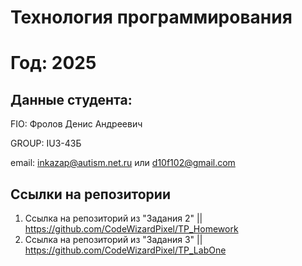 # Технология программирования
# Год: 2025

## Данные студента:

FIO: Фролов Денис Андреевич

GROUP: IU3-43Б

email: inkazap@autism.net.ru или d10f102@gmail.com

## Ссылки на репозитории

1. Ссылка на репозиторий из "Задания 2" || https://github.com/CodeWizardPixel/TP_Homework
2. Ссылка на репозиторий из "Задания 3" || https://github.com/CodeWizardPixel/TP_LabOne
